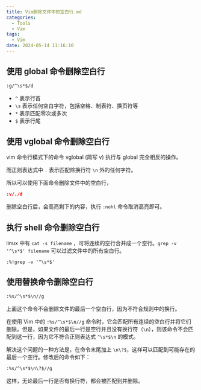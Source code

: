 ```yaml
---
title: Vim删除文件中的空白行.md
categories:
  - Tools
  - Vim
tags:
  - Vim
date: 2024-05-14 11:16:10
---
```




## 使用 global 命令删除空白行

```txt
:g/^\s*$/d
```

- `^` 表示行首
- `\s` 表示任何空白字符，包括空格、制表符、换页符等
- `*` 表示匹配零次或多次
- `$` 表示行尾



## 使用 vglobal 命令删除空白行

vim 命令行模式下的命令 vglobal (简写 v) 执行与 global 完全相反的操作。

而正则表达式中 `.` 表示匹配除换行符 `\n` 外的任何字符。

所以可以使用下面命令删除文件中的空白行，

```json
:v/./d
```

删除空白行后，会高亮剩下的内容，执行 `:nohl` 命令取消高亮即可。



## 执行 shell 命令删除空白行

linux 中有 `cat -s filename` ，可将连续的空行合并成一个空行。`grep -v '^\s*$' filename` 可以过滤文件中的所有空白行。

```shell
:%!grep -v '^\s*$'
```



## 使用替换命令删除空白行

```txt
:%s/^\s*$\n//g
```

上面这个命令不会删除文件的最后一个空白行，因为不符合规则中的换行。

在使用 Vim 中的 `:%s/^\s*$\n//g` 命令时，它会匹配所有连续的空白行并将它们删除。但是，如果文件的最后一行是空行并且没有换行符（`\n`），则该命令不会匹配到这一行，因为它不符合正则表达式 `^\s*$\n` 的模式。

解决这个问题的一种方法是，在命令末尾加上 `\n\?$`，这样可以匹配到可能存在的最后一个空行。修改后的命令如下：

```txt
:%s/^\s*$\n\?$//g
```

这样，无论最后一行是否有换行符，都会被匹配到并删除。



